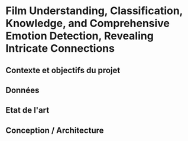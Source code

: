 # Film Understanding, Classification, Knowledge, and Comprehensive Emotion Detection, Revealing Intricate Connections

## Contexte et objectifs du projet

## Données

## Etat de l'art

## Conception / Architecture